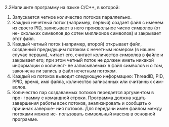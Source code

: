 2.2Напишите программу на языке C/C++, в которой:
1) Запускается четное количество потоков параллельно.
2) Каждый нечетный поток (например, первый) создает файл с именем из
своего PID, записывает в него произвольное число символов (от не-
скольких символов до сотен миллионов символов) и закрывает этот
файл.
3) Каждый четный поток (например, второй) открывает файл, созданный
предыдущим потоком с нечетным номером (в нашем случае первым),
читает его, считает количество символов в файле и закрывает его; при
этом четный поток не должен иметь никакой информации о количест-
ве записываемых в файл символов и о том, закончена ли запись в файл
нечетным потоком.
4) Каждый из потоков выводит следующую информацию: ThreadID, PID,
PPID, время, имя файла, количество записанных или считанных сим-
волов.
5) Количество пар создаваемых потоков передается аргументом в про-
грамму с командной строки. Программа должна ждать завершения
работы всех потоков, анализировать и сообщать о причинах заверше-
ния потоков. Для передачи имен файлом между потоками можно ис-
пользовать символьный массив в основной программе.
